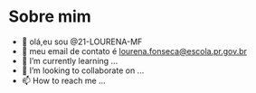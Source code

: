 # Sobre mim 

- 👋 olá,eu sou @21-LOURENA-MF
- 👀 meu email de contato é lourena.fonseca@escola.pr.gov.br
- 🌱 I’m currently learning ...
- 💞️ I’m looking to collaborate on ...
- 📫 How to reach me ...

<!---
21-LOURENA-MF/21-LOURENA-MF is a ✨ special ✨ repository because its `README.md` (this file) appears on your GitHub profile.
You can click the Preview link to take a look at your changes.
--->
